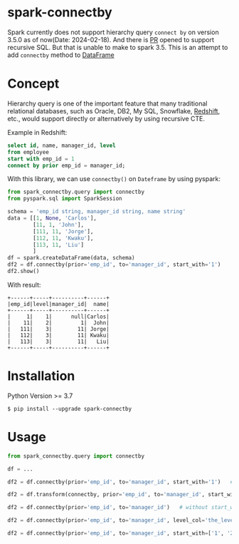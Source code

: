 # spark-connectby
Spark currently does not support hierarchy query `connect by` on version 3.5.0 as of now(Date: 2024-02-18). 
And there is [PR](https://github.com/apache/spark/pull/40744) opened to support recursive SQL. But that is unable to make to spark 3.5. 
This is an attempt to add `connectby` method to [DataFrame](https://spark.apache.org/docs/latest/api/python/reference/pyspark.sql/api/pyspark.sql.DataFrame.html)

# Concept 
Hierarchy query is one of the important feature that many traditional relational databases, such as Oracle, DB2, My SQL, 
Snowflake, [Redshift](https://docs.aws.amazon.com/redshift/latest/dg/r_CONNECT_BY_clause.html), etc.,
would support directly or alternatively by using recursive CTE. 

Example in Redshift:
```sql
select id, name, manager_id, level
from employee
start with emp_id = 1
connect by prior emp_id = manager_id;
```

With this library, we can use `connectby()` on `Dateframe` by using pyspark:
```python
from spark_connectby.query import connectby
from pyspark.sql import SparkSession

schema = 'emp_id string, manager_id string, name string'
data = [[1, None, 'Carlos'],
        [11, 1, 'John'],
        [111, 11, 'Jorge'],
        [112, 11, 'Kwaku'],
        [113, 11, 'Liu']
        ]
df = spark.createDataFrame(data, schema)
df2 = df.connectby(prior='emp_id', to='manager_id', start_with='1')
df2.show()
```
With result:
```
+------+-----+----------+------+
|emp_id|level|manager_id|  name|
+------+-----+----------+------+
|     1|    1|      null|Carlos|
|    11|    2|         1|  John|
|   111|    3|        11| Jorge|
|   112|    3|        11| Kwaku|
|   113|    3|        11|   Liu|
+------+-----+----------+------+
```

# Installation
Python Version >= 3.7 
```
$ pip install --upgrade spark-connectby
```

# Usage
```python
from spark_connectby.query import connectby

df = ...

df2 = df.connectby(prior='emp_id', to='manager_id', start_with='1')   # start_with `emp_id` as 1

df2 = df.transform(connectby, prior='emp_id', to='manager_id', start_with='1')   # or by using df.transform() method

df2 = df.connectby(prior='emp_id', to='manager_id')   # without start_with, it will go through each node

df2 = df.connectby(prior='emp_id', to='manager_id', level_col='the_level')  # level column name other than `level`

df2 = df.connectby(prior='emp_id', to='manager_id', start_with=['1', '2'])  # start_with a list of top nodes ids. 

```


